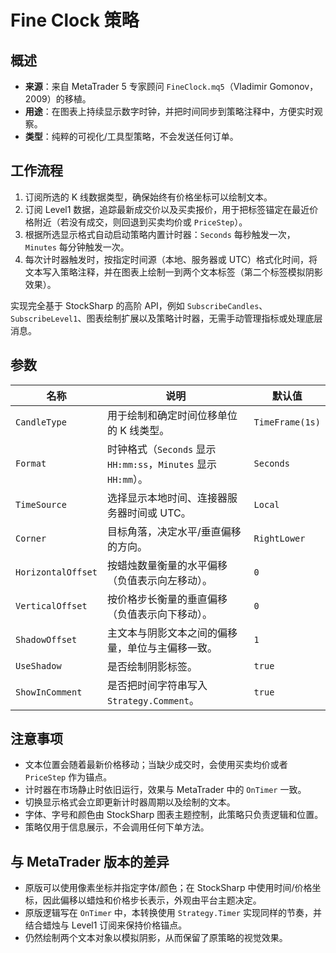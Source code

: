 # Fine Clock 策略

## 概述
- **来源**：来自 MetaTrader 5 专家顾问 `FineClock.mq5`（Vladimir Gomonov，2009）的移植。
- **用途**：在图表上持续显示数字时钟，并把时间同步到策略注释中，方便实时观察。
- **类型**：纯粹的可视化/工具型策略，不会发送任何订单。

## 工作流程
1. 订阅所选的 K 线数据类型，确保始终有价格坐标可以绘制文本。
2. 订阅 Level1 数据，追踪最新成交价以及买卖报价，用于把标签锚定在最近价格附近（若没有成交，则回退到买卖均价或 `PriceStep`）。
3. 根据所选显示格式自动启动策略内置计时器：`Seconds` 每秒触发一次，`Minutes` 每分钟触发一次。
4. 每次计时器触发时，按指定时间源（本地、服务器或 UTC）格式化时间，将文本写入策略注释，并在图表上绘制一到两个文本标签（第二个标签模拟阴影效果）。

实现完全基于 StockSharp 的高阶 API，例如 `SubscribeCandles`、`SubscribeLevel1`、图表绘制扩展以及策略计时器，无需手动管理指标或处理底层消息。

## 参数
| 名称 | 说明 | 默认值 |
|------|------|--------|
| `CandleType` | 用于绘制和确定时间位移单位的 K 线类型。 | `TimeFrame(1s)` |
| `Format` | 时钟格式（`Seconds` 显示 `HH:mm:ss`，`Minutes` 显示 `HH:mm`）。 | `Seconds` |
| `TimeSource` | 选择显示本地时间、连接器服务器时间或 UTC。 | `Local` |
| `Corner` | 目标角落，决定水平/垂直偏移的方向。 | `RightLower` |
| `HorizontalOffset` | 按蜡烛数量衡量的水平偏移（负值表示向左移动）。 | `0` |
| `VerticalOffset` | 按价格步长衡量的垂直偏移（负值表示向下移动）。 | `0` |
| `ShadowOffset` | 主文本与阴影文本之间的偏移量，单位与主偏移一致。 | `1` |
| `UseShadow` | 是否绘制阴影标签。 | `true` |
| `ShowInComment` | 是否把时间字符串写入 `Strategy.Comment`。 | `true` |

## 注意事项
- 文本位置会随着最新价格移动；当缺少成交时，会使用买卖均价或者 `PriceStep` 作为锚点。
- 计时器在市场静止时依旧运行，效果与 MetaTrader 中的 `OnTimer` 一致。
- 切换显示格式会立即更新计时器周期以及绘制的文本。
- 字体、字号和颜色由 StockSharp 图表主题控制，此策略只负责逻辑和位置。
- 策略仅用于信息展示，不会调用任何下单方法。

## 与 MetaTrader 版本的差异
- 原版可以使用像素坐标并指定字体/颜色；在 StockSharp 中使用时间/价格坐标，因此偏移以蜡烛和价格步长表示，外观由平台主题决定。
- 原版逻辑写在 `OnTimer` 中，本转换使用 `Strategy.Timer` 实现同样的节奏，并结合蜡烛与 Level1 订阅来保持价格锚点。
- 仍然绘制两个文本对象以模拟阴影，从而保留了原策略的视觉效果。

